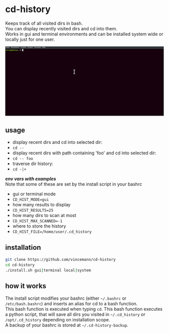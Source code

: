 # cd-history  
Keeps track of all visited dirs in bash.    
You can display recently visited dirs and cd into them.  
Works in gui and terminal environments and can be installed system wide or locally just for one user.   

![demo](demo.gif)

## usage  
* display recent dirs and cd into selected dir:   
* ```cd -- ```  
* display recent dirs with path containing 'foo' and cd into selected dir:   
* ```cd -- foo```	  
* traverse dir history:
* ```cd -|+```  

***env vars with examples***  
Note that some of these are set by the install script in your bashrc  
- gui or terminal mode  
- ```CD_HIST_MODE=gui```
- how many results to display
- ```CD_HIST_RESULTS=25```  
- how many dirs to scan at most
- ```CD_HIST_MAX_SCANNED=-1```
- where to store the history
- ```CD_HIST_FILE=/home/user/.cd_history```  

## installation  
```bash
git clone https://github.com/vincemann/cd-history
cd cd-history
./install.sh gui|terminal local|system
```  
## how it works  
The install script modifies your bashrc (either ```~/.bashrc``` or ```/etc/bash.bashrc```) and inserts an alias for cd to a bash function.  
This bash function is executed when typing ```cd```. This bash function executes a python script, that will save all dirs you visited in 
```~/.cd_history``` or ```/opt/.cd_history``` depending on installation scope.  
A backup of your bashrc is stored at ```~/.cd-history-backup```.  
